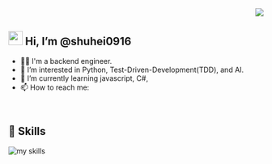 <!---
shuhei0916/shuhei0916 is a ✨ special ✨ repository because its `README.md` (this file) appears on your GitHub profile.
You can click the Preview link to take a look at your changes.
--->

<div align="right">
  <img src="https://komarev.com/ghpvc/?username=shuhei0916" />
</div>


## <img src="https://media.giphy.com/media/hvRJCLFzcasrR4ia7z/giphy.gif" width="28">  Hi, I’m @shuhei0916

- 🧑‍💻 I'm a backend engineer.
- 👀 I’m interested in Python, Test-Driven-Development(TDD), and AI.
- 🌱 I’m currently learning javascript, C#, 
- 📫 How to reach me: 
<br>


<!-- アイコンの選択肢一覧：https://arc.net/l/quote/zizyykfh -->
## 🌱 Skills
<img alt="my skills" src="https://skillicons.dev/icons?theme=dark&perline=7&i=html,css,js,python,go,docker,aws" />
<br>


<!-- ライトモート：theme=light, ダークモート：theme=vue-dark  -->
<!-- ## 🏃‍♀️ Activities -->
<div align="left">
<!--   TODO: リンク切れの原因を調査する -->
<!--   <img alt="Top Langs" height="170px" src="https://github-readme-stats.vercel.app/api?username=shuhei0916&theme=vue-dark&layout=compact" /> -->
<!--   <img alt="github stats" height="170px" src="https://github-readme-stats.vercel.app/api/top-langs/?username=shuhei0916&theme=vue-dark&layout=compact" /> -->
</div>


<!--
Here are some ideas to get you started:

- 🔭 I’m currently working on ...
- 🌱 I’m currently learning ...
- 👯 I’m looking to collaborate on ...
- 🤔 I’m looking for help with ...
- 💬 Ask me about ...
- 📫 How to reach me: ...
- 😄 Pronouns: ...
- ⚡ Fun fact: ...
-->


